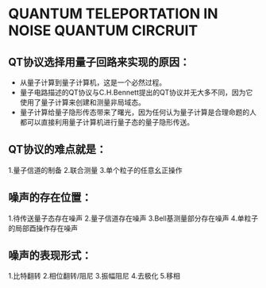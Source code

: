 # QUANTUM TELEPORTATION IN NOISE QUANTUM CIRCRUIT
## QT协议选择用量子回路来实现的原因：
- 从量子计算到量子计算机，这是一个必然过程。
- 量子电路描述的QT协议与C.H.Bennett提出的QT协议并无大多不同，因为它使用了量子计算来创建和测量非局域态。
- 量子计算给量子隐形传态带来了曙光，因为任何认为量子计算是合理命题的人都可以直接利用量子计算机进行量子态的量子隐形传送。
## QT协议的难点就是：
1.量子信道的制备 2.联合测量 3.单个粒子的任意幺正操作
## 噪声的存在位置：
1.待传送量子态存在噪声 2.量子信道存在噪声 3.Bell基测量部分存在噪声 4.单粒子的局部酉操作存在噪声
## 噪声的表现形式：
1.比特翻转 2.相位翻转/阻尼 3.振幅阻尼 4.去极化 5.移相


